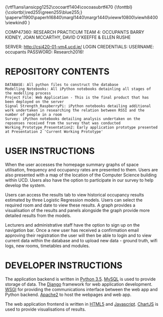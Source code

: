 {\rtf1\ansi\ansicpg1252\cocoartf1404\cocoasubrtf470
{\fonttbl}
{\colortbl;\red255\green255\blue255;}
\paperw11900\paperh16840\margl1440\margr1440\vieww10800\viewh8400\viewkind0
}

COMP47360: RESEARCH PRACTICUM
TEAM 4: OCCUPANTS
BARRY KIDNEY, JOAN MCCARTHY, DAVID O'KEEFFE & ELLEN RUSHE

SERVER: http://csi420-01-vm4.ucd.ie/
LOGIN CREDENTIALS: 
    USERNAME: occupants
    PASSWORD: Research2016!

# REPOSITORY CONTENTS
    DATABASE: All python files to construct the database
    Modelling Notebooks: All iPython notebooks detainling all stages of the modelling process
    Project File: Web Application - This is the final product that has been deployed on the server
    Signal Strength_RaspberryPi: iPython notebooks detailing additional work undertaken in researching the relation between RSSI and the number of people in a room
    Survey: iPython notebooks detailing analysis undertaken on the repsonses received from the survey that was conducted
    Working_Prototype_Presentation2: Early application prototype presented at Presentation 2 'Current Working Prototype'


# USER INSTRUCTIONS
When the user accesses the homepage summary graphs of space utilisation, frequency and occupancy rates are presented to them. Users are also presented with a map of the location of the Computer Science building within UCD. Users also have the option to participate in our survey to help develop the system.  

Users can access the results tab to view historical occupancy results estimated by three Logistic Regression models. Users can select the required room and date to view these results. A graph provides a visualisation of the results and panels alongside the graph provide more detailed results from the models. 

Lecturers and administrative staff have the option to sign up on the navigation bar. Once a new user has received a confirmation email approving their registration the user will then be able to login and to view current data within the database and to upload new data - ground truth, wifi logs, new rooms, timetables and modules. 

# DEVELOPER INSTRUCTIONS
The  application backend is written in [Python 3.5](https://docs.python.org/3.4/). [MySQL](https://www.mysql.com/) is used to provide storage of data. The [Django](https://www.djangoproject.com/) framework for web application development. [WSGI](https://wsgi.readthedocs.org/en/latest/) for providing the communications interface between the web app and Python backend. [Apache2](https://httpd.apache.org/) to host the webpages and web app.

The web application frontend is written in [HTML5](https://www.w3.org/TR/html5/) and [Javascript](http://www.ecma-international.org/publications/standards/Ecma-262.htm). [ChartJS](http://www.chartjs.org/) is used to provide visualisations of results.